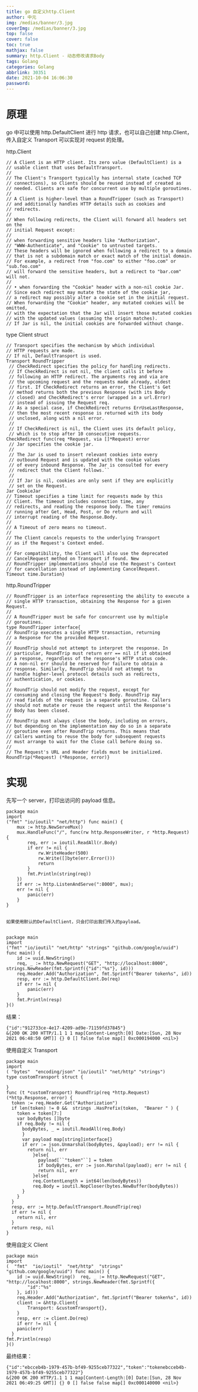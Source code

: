```yaml
---
title: go 自定义http.Client
author: 中元
img: /medias/banner/3.jpg
coverImg: /medias/banner/3.jpg
top: false
cover: false
toc: true
mathjax: false
summary: http.Client - 动态修改请求Body
tags: Golang
categories: Golang
abbrlink: 30351
date: 2021-10-04 16:06:30
password:
---
```


# 原理

go 中可以使用 http.DefaultClient 进行 http 请求，也可以自己创建 http.Client，传入自定义 Transport 可以实现对 request 的处理。

http.Client

    // A Client is an HTTP client. Its zero value (DefaultClient) is a
    // usable client that uses DefaultTransport.
    //
    // The Client's Transport typically has internal state (cached TCP
    // connections), so Clients should be reused instead of created as
    // needed. Clients are safe for concurrent use by multiple goroutines.
    //
    // A Client is higher-level than a RoundTripper (such as Transport)
    // and additionally handles HTTP details such as cookies and
    // redirects.
    //
    // When following redirects, the Client will forward all headers set on the
    // initial Request except:
    //
    // when forwarding sensitive headers like "Authorization",
    // "WWW-Authenticate", and "Cookie" to untrusted targets.
    // These headers will be ignored when following a redirect to a domain
    // that is not a subdomain match or exact match of the initial domain.
    // For example, a redirect from "foo.com" to either "foo.com" or "sub.foo.com"
    // will forward the sensitive headers, but a redirect to "bar.com" will not.
    //
    // • when forwarding the "Cookie" header with a non-nil cookie Jar.
    // Since each redirect may mutate the state of the cookie jar,
    // a redirect may possibly alter a cookie set in the initial request.
    // When forwarding the "Cookie" header, any mutated cookies will be omitted,
    // with the expectation that the Jar will insert those mutated cookies
    // with the updated values (assuming the origin matches).
    // If Jar is nil, the initial cookies are forwarded without change.

type Client struct

    // Transport specifies the mechanism by which individual
    // HTTP requests are made.
    // If nil, DefaultTransport is used.
    Transport RoundTripper
     // CheckRedirect specifies the policy for handling redirects.
     // If CheckRedirect is not nil, the client calls it before
     // following an HTTP redirect. The arguments req and via are
     // the upcoming request and the requests made already, oldest
     // first. If CheckRedirect returns an error, the Client's Get
     // method returns both the previous Response (with its Body
     // closed) and CheckRedirect's error (wrapped in a url.Error)
     // instead of issuing the Request req.
     // As a special case, if CheckRedirect returns ErrUseLastResponse,
     // then the most recent response is returned with its body
     // unclosed, along with a nil error.
     //
     // If CheckRedirect is nil, the Client uses its default policy,
     // which is to stop after 10 consecutive requests.
    CheckRedirect func(req *Request, via []*Request) error
     // Jar specifies the cookie jar.
     //
     // The Jar is used to insert relevant cookies into every
     // outbound Request and is updated with the cookie values
     // of every inbound Response. The Jar is consulted for every
     // redirect that the Client follows.``
     //
     // If Jar is nil, cookies are only sent if they are explicitly
     // set on the Request.
    Jar CookieJar
    // Timeout specifies a time limit for requests made by this
    // Client. The timeout includes connection time, any
    // redirects, and reading the response body. The timer remains
    // running after Get, Head, Post, or Do return and will
    // interrupt reading of the Response.Body.
    //
    // A Timeout of zero means no timeout.
    //
    // The Client cancels requests to the underlying Transport
    // as if the Request's Context ended.
    //
    // For compatibility, the Client will also use the deprecated
    // CancelRequest method on Transport if found. New
    // RoundTripper implementations should use the Request's Context
    // for cancellation instead of implementing CancelRequest.
    Timeout time.Duration}

http.RoundTripper

    // RoundTripper is an interface representing the ability to execute a
    // single HTTP transaction, obtaining the Response for a given Request.
    //
    // A RoundTripper must be safe for concurrent use by multiple
    // goroutines.
    type RoundTripper interface{
    // RoundTrip executes a single HTTP transaction, returning
    // a Response for the provided Request.
    //
    // RoundTrip should not attempt to interpret the response. In
    // particular, RoundTrip must return err == nil if it obtained
    // a response, regardless of the response's HTTP status code.
    // A non-nil err should be reserved for failure to obtain a
    // response. Similarly, RoundTrip should not attempt to
    // handle higher-level protocol details such as redirects,
    // authentication, or cookies.
    //
    // RoundTrip should not modify the request, except for
    // consuming and closing the Request's Body. RoundTrip may
    // read fields of the request in a separate goroutine. Callers
    // should not mutate or reuse the request until the Response's
    // Body has been closed.
    //
    // RoundTrip must always close the body, including on errors,
    // but depending on the implementation may do so in a separate
    // goroutine even after RoundTrip returns. This means that
    // callers wanting to reuse the body for subsequent requests
    // must arrange to wait for the Close call before doing so.
    //
    // The Request's URL and Header fields must be initialized.
    RoundTrip(*Request) (*Response, error)}

# 实现

先写一个 server，打印出访问的 payload 信息。

    package main
    import
    ("fmt" "io/ioutil" "net/http") func main() {
        mux := http.NewServeMux()
        mux.HandleFunc("/", func(rw http.ResponseWriter, r *http.Request) {
            req, err := ioutil.ReadAll(r.Body)
            if err != nil {
                rw.WriteHeader(500)
                rw.Write([]byte(err.Error()))
                return
            }
            fmt.Println(string(req))
        })
        if err := http.ListenAndServe(":8000", mux);
        err != nil {
            panic(err)
        }
    }


    如果使用默认的DefaultClient，只会打印出我们传入的payload。


    package main
    import
    ("fmt" "io/ioutil" "net/http" "strings" "github.com/google/uuid")
    func main() {
        id := uuid.NewString()
        req, _ := http.NewRequest("GET", "http://localhost:8000", strings.NewReader(fmt.Sprintf({"id":"%s"}, id)))
        req.Header.Add("Authorization", fmt.Sprintf("Bearer token%s", id))
        resp, err := http.DefaultClient.Do(req)
        if err != nil {
            panic(err)
        }
        fmt.Println(resp)
    }()

结果：

    {"id":"912733ce-4e17-4209-ad9e-71159fd37845"}
    &{200 OK 200 HTTP/1.1 1 1 map[Content-Length:[0] Date:[Sun, 28 Nov 2021 06:48:50 GMT]] {} 0 [] false false map[] 0xc000194000 <nil>}

使用自定义 Transport

    package main
    import
    ( "bytes"  "encoding/json" "io/ioutil" "net/http" "strings")
    type customTransport struct {

    }
    func (t *customTransport) RoundTrip(req *http.Request) (*http.Response, error) {
      token := req.Header.Get("Authorization")
      if len(token) != 0 &&  strings .HasPrefix(token,  "Bearer " ) {
        token = token[7:]
        var bodyBytes []byte
        if req.Body != nil {
          bodyBytes, _ = ioutil.ReadAll(req.Body)
          }
          var payload map[string]interface{}
          if err := json.Unmarshal(bodyBytes, &payload); err != nil {
            return nil, err
              }else{
                payload[``"token"``] = token
                if bodyBytes, err := json.Marshal(payload); err != nil {
                return nil, err
              }else{
              req.ContentLength = int64(len(bodyBytes))
              req.Body = ioutil.NopCloser(bytes.NewBuffer(bodyBytes))
          }
        }
      }
      resp, err := http.DefaultTransport.RoundTrip(req)
      if err != nil {
        return nil, err
      }
      return resp, nil
    }

使用自定义 Client

    package main
    import
    (  "fmt"  "io/ioutil"  "net/http"  "strings"   "github.com/google/uuid") func main() {
        id := uuid.NewString()  req, _ := http.NewRequest("GET", "http://localhost:8000", strings.NewReader(fmt.Sprintf({
            "id":"%s"
        }, id)))
        req.Header.Add("Authorization", fmt.Sprintf("Bearer token%s", id))
        client := &http.Client{
            Transport: &customTransport{},
        }
        resp, err := client.Do(req)
        if err != nil {
        panic(err)
      }
    fmt.Println(resp)
    }()

最终结果：

    {"id":"ebcceb4b-1979-457b-bf49-9255ceb77322","token":"tokenebcceb4b-1979-457b-bf49-9255ceb77322"}
    &{200 OK 200 HTTP/1.1 1 1 map[Content-Length:[0] Date:[Sun, 28 Nov 2021 06:49:25 GMT]] {} 0 [] false false map[] 0xc000140000 <nil>}
